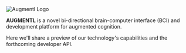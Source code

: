 <img src="https://i.imgur.com/f3MCvwx.png" title="Augmentl Logo" />

**AUGMENTL** is a novel bi-directional brain-computer interface (BCI) and development platform for augmented cognition.

Here we'll share a preview of our technology's capabilities and the forthcoming developer API.
